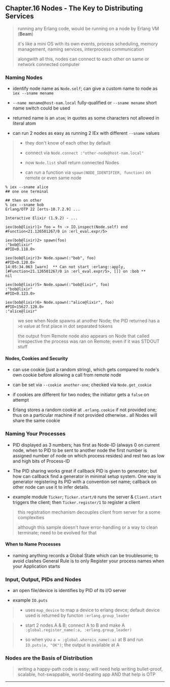 
## Chapter.16 Nodes - The Key to Distributing Services

> running any Erlang code, would be running on a node by Erlang VM (**Beam**)
>
> it's like a mini OS with its own events, process scheduling, memory management, naming services, interprocess communication
>
> alongwith all this, nodes can connect to each other on same or network connected computer


### Naming Nodes

* identify node name as `Node.self`; can give a custom name to node as `iex --sname mename`

* `--name mename@host-nam.local` fully-qualified or `--sname mename` short name switch could be used

* returned name is an `atom`; in quotes as some characters not allowed in literal atom

* can run 2 nodes as easy as running 2 IEx with different `--sname` values

> * they don't know of each other by default
>
> * connect via `Node.connect :"other-node@host-nam.local"`
>
> * now `Node.list` shall return connected Nodes
>
> * can run a function via `spawn(NODE_IDENTIFIER, function)` on remote or even same node

```
% iex --sname alice
## one one terminal

## then on other
% iex --sname bob
Erlang/OTP 22 [erts-10.7.2.9] ...

Interactive Elixir (1.9.2) - ...

iex(bob@lixir)1> foo = fn -> IO.inspect(Node.self) end
#Function<21.126501267/0 in :erl_eval.expr/5>

iex(bob@lixir)2> spawn(foo)
:"bob@lixir"
#PID<0.118.0>

iex(bob@lixir)3> Node.spawn(:"bob", foo)
#PID<0.120.0>
14:05:34.063 [warn]  ** Can not start :erlang::apply,[#Function<21.126501267/0 in :erl_eval.expr/5>, []] on :bob **
nil

iex(bob@lixir)5> Node.spawn(:"bob@lixir", foo)
:"bob@lixir"
#PID<0.123.0>

iex(bob@lixir)6> Node.spawn(:"alice@lixir", foo)
#PID<15627.120.0>
:"alice@lixir"
```

> we see when Node spawns at another Node; the PID returned has a `>0` value at first place in dot separated tokens
>
> the output from Remote node also appears on Node that called irrespective the process was ran on Remote; even if it was STDOUT stuff

#### Nodes, Cookies and Security

* can use cookie (just a random string), which gets compared to node's own cookie before allowing a call from remote node

* can be set via `--cookie another-one`; checked via `Node.get_cookie`

* if cookies are different for two nodes; the initiator gets a `false` on attempt

* Erlang stores a random cookie at `.erlang.cookie` if not provided one; thus on a particular machine if not provided otherwise.. all Nodes will share the same cookie


### Naming Your Processes

* PID displayed as 3 numbers; has first as Node-ID (always 0 on current node, when to PID to be sent to another node the first number is assigned number of node on which process resides) and rest two as low and high bits of Process-ID

* The PID sharing works great if callback PID is given to generator; but how can callback find a generator in minimal setup system. One way is generator registering its PID with a convention set name; callback on other node can use it to infer details.

* example module `Ticker`; `Ticker.start/0` runs the server & `Client.start` triggers the client; then `Ticker.register/1` to register a client

> this registration mechanism decouples client from server for a some complexities
>
> although this sample doesn't have error-handling or a way to clean terminate; need to be evolved for that

#### When to Name Processes

* naming anything records a Global State which can be troublesome; to avoid clashes General Rule is to only Register your process names when your Application starts


### Input, Output, PIDs and Nodes

* an open file/device is identifies by PID of its I/O server

* example `IO.puts`

> * uses `map_device` to map a device to erlang devce; default device used is returned by functon `:erlang.group_leader`

> * start 2 nodes A & B; connect A to B and make A `:global.register_name(:a, :erlang.group_leader)`
>
> * so when you `a = :global.whereis_name(:a)` at B and run `IO.puts(a, "OK")`; the output is available at A


### Nodes are the Basis of Distribution

> writing a happy-path code is easy; will need help writing bullet-proof, scalable, hot-swappable, world-beating app AND that help is OTP


---
